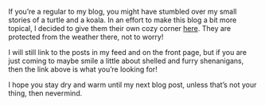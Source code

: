 If you’re a regular to my blog, you might have stumbled over my small stories
of a turtle and a koala. In an effort to make this blog a bit more topical, I
decided to give them their own cozy corner [here](/koala-and-turtle). They are
protected from the weather there, not to worry!

I will still link to the posts in my feed and on the front page, but if you are
just coming to maybe smile a little about shelled and furry shenanigans, then
the link above is what you’re looking for!

I hope you stay dry and warm until my next blog post, unless that’s not your
thing, then nevermind.
